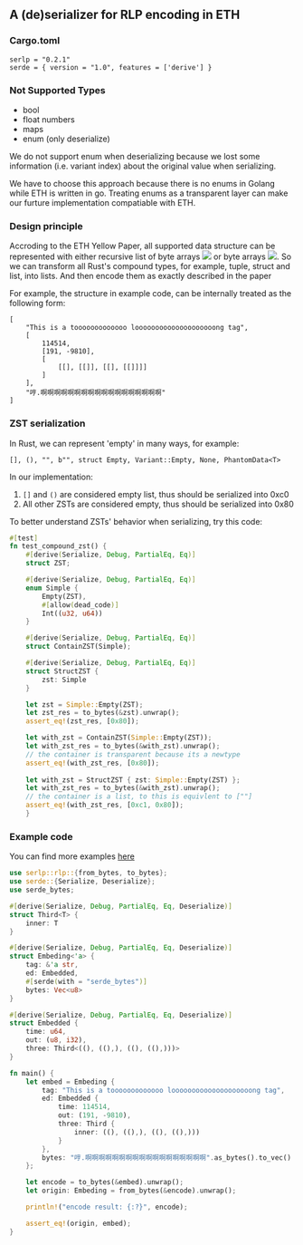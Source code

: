 ## A (de)serializer for RLP encoding in ETH

### Cargo.toml

```
serlp = "0.2.1"
serde = { version = "1.0", features = ['derive'] }
```

### Not Supported Types 

- bool
- float numbers
- maps
- enum (only deserialize)

We do not support enum when deserializing because we lost some information (i.e. variant index) about the original value when serializing.

We have to choose this approach because there is no enums in Golang while ETH is written in go. Treating enums as a transparent layer can make our furture implementation compatiable with ETH.

### Design principle

Accroding to the ETH Yellow Paper, all supported data structure can be represented with either recursive list of byte arrays ![](https://latex.codecogs.com/svg.latex?\mathbb{L}) or byte arrays ![](https://latex.codecogs.com/svg.latex?\mathbb{B}). So we can transform all Rust's compound types, for example, tuple, struct and list, into lists. And then encode them as exactly described in the paper

For example, the structure in example code, can be internally treated as the following form:

```
[
    "This is a tooooooooooooo loooooooooooooooooooong tag", 
    [
        114514, 
        [191, -9810], 
        [
            [[], [[]], [[], [[]]]]
        ]
    ], 
    "哼.啊啊啊啊啊啊啊啊啊啊啊啊啊啊啊啊啊啊"
]
```

### ZST serialization

In Rust, we can represent 'empty' in many ways, for example:

```
[], (), "", b"", struct Empty, Variant::Empty, None, PhantomData<T>
```

In our implementation:

1. `[]` and `()` are considered empty list, thus should be serialized into 0xc0
2. All other ZSTs are considered empty, thus should be serialized into 0x80

To better understand ZSTs' behavior when serializing, try this code:

```rust
#[test]
fn test_compound_zst() {
    #[derive(Serialize, Debug, PartialEq, Eq)]
    struct ZST;

    #[derive(Serialize, Debug, PartialEq, Eq)]
    enum Simple {
        Empty(ZST),
        #[allow(dead_code)]
        Int((u32, u64))
    }

    #[derive(Serialize, Debug, PartialEq, Eq)]
    struct ContainZST(Simple);

    #[derive(Serialize, Debug, PartialEq, Eq)]
    struct StructZST {
        zst: Simple
    }

    let zst = Simple::Empty(ZST);
    let zst_res = to_bytes(&zst).unwrap();
    assert_eq!(zst_res, [0x80]);

    let with_zst = ContainZST(Simple::Empty(ZST));
    let with_zst_res = to_bytes(&with_zst).unwrap();
    // the container is transparent because its a newtype
    assert_eq!(with_zst_res, [0x80]);
    
    let with_zst = StructZST { zst: Simple::Empty(ZST) };
    let with_zst_res = to_bytes(&with_zst).unwrap();
    // the container is a list, to this is equivlent to [""]
    assert_eq!(with_zst_res, [0xc1, 0x80]);
    }
```

### Example code

You can find more examples [here](https://github.com/M4tsuri/serlp/tree/main/example)

```rust
use serlp::rlp::{from_bytes, to_bytes};
use serde::{Serialize, Deserialize};
use serde_bytes;

#[derive(Serialize, Debug, PartialEq, Eq, Deserialize)]
struct Third<T> {
    inner: T
}

#[derive(Serialize, Debug, PartialEq, Eq, Deserialize)]
struct Embeding<'a> {
    tag: &'a str,
    ed: Embedded,
    #[serde(with = "serde_bytes")]
    bytes: Vec<u8>
}

#[derive(Serialize, Debug, PartialEq, Eq, Deserialize)]
struct Embedded {
    time: u64,
    out: (u8, i32),
    three: Third<((), ((),), ((), ((),)))>
}

fn main() {
    let embed = Embeding {
        tag: "This is a tooooooooooooo loooooooooooooooooooong tag",
        ed: Embedded {
            time: 114514,
            out: (191, -9810),
            three: Third {
                inner: ((), ((),), ((), ((),)))
            }
        },
        bytes: "哼.啊啊啊啊啊啊啊啊啊啊啊啊啊啊啊啊啊啊".as_bytes().to_vec()
    };

    let encode = to_bytes(&embed).unwrap();
    let origin: Embeding = from_bytes(&encode).unwrap();

    println!("encode result: {:?}", encode);

    assert_eq!(origin, embed);
}
```
